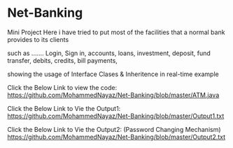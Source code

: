 # Net-Banking
Mini Project
Here i have tried to put most of the facilities that a normal bank provides to its clients

such as .......
Login,
Sign in,
accounts,
loans,
investment,
deposit,
fund transfer,
debits,
credits,
bill payments,

showing the usage of Interface Clases & Inheritence in real-time example

Click the Below Link to view the code:
https://github.com/MohammedNayaz/Net-Banking/blob/master/ATM.java

Click the Below Link to Vie the Output1: 
https://github.com/MohammedNayaz/Net-Banking/blob/master/Output1.txt

Click the Below Link to Vie the Output2: (Password Changing Mechanism)
https://github.com/MohammedNayaz/Net-Banking/blob/master/Output2.txt
